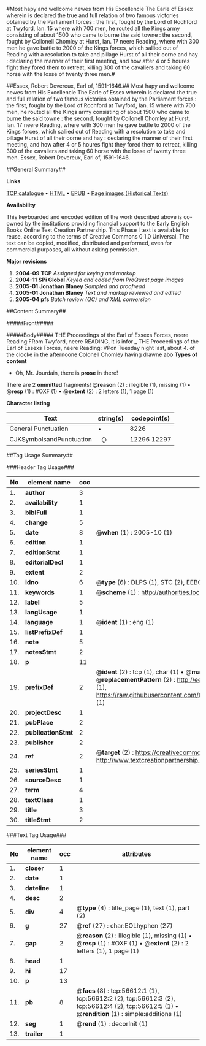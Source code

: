 #Most hapy and wellcome newes from His Excellencie The Earle of Essex wherein is declared the true and full relation of two famous victories obtained by the Parliament forces : the first, fought by the Lord of Rochford at Twyford, Ian. 15 where with 700 men, he routed all the Kings army consisting of about 1500 who came to burne the said towne : the second, fought by Collonell Chomley at Hurst, Ian. 17 neere Reading, where with 300 men he gave battle to 2000 of the Kings forces, which sallied out of Reading with a resolution to take and pillage Hurst of all their corne and hay : declaring the manner of their first meeting, and how after 4 or 5 houres fight they fored them to retreat, killing 300 of the cavaliers and taking 60 horse with the losse of twenty three men.#

##Essex, Robert Devereux, Earl of, 1591-1646.##
Most hapy and wellcome newes from His Excellencie The Earle of Essex wherein is declared the true and full relation of two famous victories obtained by the Parliament forces : the first, fought by the Lord of Rochford at Twyford, Ian. 15 where with 700 men, he routed all the Kings army consisting of about 1500 who came to burne the said towne : the second, fought by Collonell Chomley at Hurst, Ian. 17 neere Reading, where with 300 men he gave battle to 2000 of the Kings forces, which sallied out of Reading with a resolution to take and pillage Hurst of all their corne and hay : declaring the manner of their first meeting, and how after 4 or 5 houres fight they fored them to retreat, killing 300 of the cavaliers and taking 60 horse with the losse of twenty three men.
Essex, Robert Devereux, Earl of, 1591-1646.

##General Summary##

**Links**

[TCP catalogue](http://www.ota.ox.ac.uk/tcp/)  • 
[HTML](http://tei.it.ox.ac.uk/tcp/Texts-HTML/free/A38/A38661.html)  • 
[EPUB](http://tei.it.ox.ac.uk/tcp/Texts-EPUB/free/A38/A38661.epub) • 
[Page images (Historical Texts)](https://data.historicaltexts.jisc.ac.uk/view?pubId=eebo-12229366e&pageId=eebo-12229366e-56612-1)

**Availability**

This keyboarded and encoded edition of the
	       work described above is co-owned by the institutions
	       providing financial support to the Early English Books
	       Online Text Creation Partnership. This Phase I text is
	       available for reuse, according to the terms of Creative
	       Commons 0 1.0 Universal. The text can be copied,
	       modified, distributed and performed, even for
	       commercial purposes, all without asking permission.

**Major revisions**

1. __2004-09__ __TCP__ *Assigned for keying and markup*
1. __2004-11__ __SPi Global__ *Keyed and coded from ProQuest page images*
1. __2005-01__ __Jonathan Blaney__ *Sampled and proofread*
1. __2005-01__ __Jonathan Blaney__ *Text and markup reviewed and edited*
1. __2005-04__ __pfs__ *Batch review (QC) and XML conversion*

##Content Summary##

#####Front#####

#####Body#####
THE Proceedings of the Earl of Essexs Forces, neere Reading:FRom Twyford, neere READING, it is infor
    _ THE Proceedings of the Earl of Essexs Forces, neere Reading:
VPon Tuesday night last, about 4. of the clocke in the afternoone Colonell Chomley having drawne abo
**Types of content**

  * Oh, Mr. Jourdain, there is **prose** in there!

There are 2 **ommitted** fragments! 
 @__reason__ (2) : illegible (1), missing (1)  •  @__resp__ (1) : #OXF (1)  •  @__extent__ (2) : 2 letters (1), 1 page (1)

**Character listing**


|Text|string(s)|codepoint(s)|
|---|---|---|
|General Punctuation|•|8226|
|CJKSymbolsandPunctuation|〈〉|12296 12297|

##Tag Usage Summary##

###Header Tag Usage###

|No|element name|occ|attributes|
|---|---|---|---|
|1.|__author__|3||
|2.|__availability__|1||
|3.|__biblFull__|1||
|4.|__change__|5||
|5.|__date__|8| @__when__ (1) : 2005-10 (1)|
|6.|__edition__|1||
|7.|__editionStmt__|1||
|8.|__editorialDecl__|1||
|9.|__extent__|2||
|10.|__idno__|6| @__type__ (6) : DLPS (1), STC (2), EEBO-CITATION (1), OCLC (1), VID (1)|
|11.|__keywords__|1| @__scheme__ (1) : http://authorities.loc.gov/ (1)|
|12.|__label__|5||
|13.|__langUsage__|1||
|14.|__language__|1| @__ident__ (1) : eng (1)|
|15.|__listPrefixDef__|1||
|16.|__note__|5||
|17.|__notesStmt__|2||
|18.|__p__|11||
|19.|__prefixDef__|2| @__ident__ (2) : tcp (1), char (1)  •  @__matchPattern__ (2) : ([0-9\-]+):([0-9IVX]+) (1), (.+) (1)  •  @__replacementPattern__ (2) : http://eebo.chadwyck.com/downloadtiff?vid=$1&page=$2 (1), https://raw.githubusercontent.com/textcreationpartnership/Texts/master/tcpchars.xml#$1 (1)|
|20.|__projectDesc__|1||
|21.|__pubPlace__|2||
|22.|__publicationStmt__|2||
|23.|__publisher__|2||
|24.|__ref__|2| @__target__ (2) : https://creativecommons.org/publicdomain/zero/1.0/ (1), http://www.textcreationpartnership.org/docs/. (1)|
|25.|__seriesStmt__|1||
|26.|__sourceDesc__|1||
|27.|__term__|4||
|28.|__textClass__|1||
|29.|__title__|3||
|30.|__titleStmt__|2||


###Text Tag Usage###

|No|element name|occ|attributes|
|---|---|---|---|
|1.|__closer__|1||
|2.|__date__|1||
|3.|__dateline__|1||
|4.|__desc__|2||
|5.|__div__|4| @__type__ (4) : title_page (1), text (1), part (2)|
|6.|__g__|27| @__ref__ (27) : char:EOLhyphen (27)|
|7.|__gap__|2| @__reason__ (2) : illegible (1), missing (1)  •  @__resp__ (1) : #OXF (1)  •  @__extent__ (2) : 2 letters (1), 1 page (1)|
|8.|__head__|1||
|9.|__hi__|17||
|10.|__p__|13||
|11.|__pb__|8| @__facs__ (8) : tcp:56612:1 (1), tcp:56612:2 (2), tcp:56612:3 (2), tcp:56612:4 (2), tcp:56612:5 (1)  •  @__rendition__ (1) : simple:additions (1)|
|12.|__seg__|1| @__rend__ (1) : decorInit (1)|
|13.|__trailer__|1||
